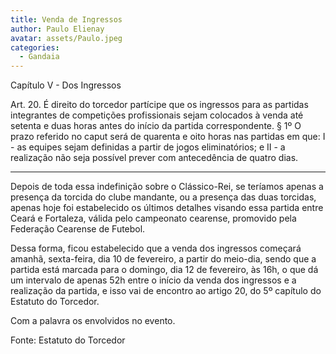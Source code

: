 ```yaml
---
title: Venda de Ingressos
author: Paulo Elienay
avatar: assets/Paulo.jpeg
categories:
  - Gandaia
---
```

Capítulo V - Dos Ingressos

Art. 20. É direito do torcedor partícipe que os ingressos para as partidas integrantes de competições profissionais sejam colocados à venda até setenta e duas horas antes do início da partida correspondente.
  § 1º O prazo referido no caput será de quarenta e oito horas nas partidas em que:
    I - as equipes sejam definidas a partir de jogos eliminatórios; e
    II - a realização não seja possível prever com antecedência de quatro dias.
___________________________________________________________

Depois de toda essa indefinição sobre o Clássico-Rei, se teríamos apenas a presença da torcida do clube mandante, ou a presença das duas torcidas, apenas hoje foi estabelecido os últimos detalhes visando essa partida entre Ceará e Fortaleza, válida pelo campeonato cearense, promovido pela Federação Cearense de Futebol.

Dessa forma, ficou estabelecido que a venda dos ingressos começará amanhã, sexta-feira, dia 10 de fevereiro, a partir do meio-dia, sendo que a partida está marcada para o domingo, dia 12 de fevereiro, às 16h, o que dá um intervalo de apenas 52h entre o início da venda dos ingressos e a realização da partida, e isso vai de encontro ao artigo 20, do 5º capítulo do Estatuto do Torcedor.

Com a palavra os envolvidos no evento.

Fonte: Estatuto do Torcedor

